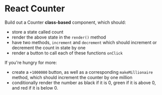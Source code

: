 # React Counter

Build out a Counter __class-based__ component, which should:
- store a state called count
- render the above state in the `render()` method
- have two methods, `increment` and `decrement` which should increment or decrement the count in state by one
- render a button to call each of these functions `onClick`

If you're hungry for more:
- create a `+1000000` button, as well as a corresponding `makeMillionaire` method, which should increment the counter by one million
- conditionally render the number as black if it is 0, green if it is above 0, and red if it is below 0.
